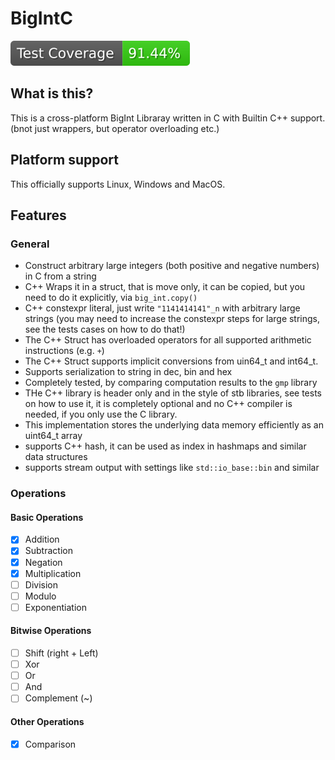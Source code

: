 # BigIntC

![Code Coverage](https://github.com/Totto16/bigint_c/blob/_xml_coverage_reports/data/main/badge.svg)

## What is this?

This is a cross-platform BigInt Libraray written in C with Builtin C++ support. (bnot just wrappers, but operator overloading etc.)

## Platform support

This officially supports Linux, Windows and MacOS.

## Features

### General

- Construct arbitrary large integers (both positive and negative numbers) in C from a string
- C++ Wraps it in a struct, that is move only, it can be copied, but you need to do it explicitly, via `big_int.copy()`
- C++ constexpr literal, just write `"1141414141"_n` with arbitrary large strings (you may need to increase the constexpr steps for large strings, see the tests cases on how to do that!)
- The C++ Struct has overloaded operators for all supported arithmetic instructions (e.g. `+`)
- The C++ Struct supports implicit conversions from uin64_t and int64_t.
- Supports serialization to string in dec, bin and hex
- Completely tested, by comparing computation results to the `gmp` library
- THe C++ library is header only and in the style of stb libraries, see tests on how to use it, it is completely optional and no C++ compiler is needed, if you only use the C library.
- This implementation stores the underlying data memory efficiently as an uint64_t array
- supports C++ hash, it can be used as index in hashmaps and similar data structures
- supports stream output with settings like `std::io_base::bin` and similar

### Operations

#### Basic Operations

- [x] Addition
- [x] Subtraction
- [x] Negation
- [x] Multiplication
- [ ] Division
- [ ] Modulo
- [ ] Exponentiation

#### Bitwise Operations

- [ ] Shift (right + Left)
- [ ] Xor
- [ ] Or
- [ ] And
- [ ] Complement (~)

#### Other Operations

- [x] Comparison
